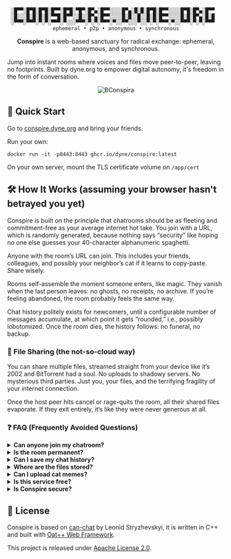 <div align="center">

```

░█▀▀░█▀█░█▀█░█▀▀░█▀█░▀█▀░█▀▄░█▀▀░░░░█▀▄░█░█░█▀█░█▀▀░░░░█▀█░█▀▄░█▀▀  
░█░░░█░█░█░█░▀▀█░█▀▀░░█░░█▀▄░█▀▀░░░░█░█░░█░░█░█░█▀▀░░░░█░█░█▀▄░█░█  
░▀▀▀░▀▀▀░▀░▀░▀▀▀░▀░░░▀▀▀░▀░▀░▀▀▀░▀░░▀▀░░░▀░░▀░▀░▀▀▀░▀░░▀▀▀░▀░▀░▀▀▀  
ephemeral • p2p • anonymous • synchronous
```

**Conspire** is a web-based sanctuary for radical exchange: ephemeral,
anonymous, and synchronous.

</div>

Jump into instant rooms where voices and files move
peer-to-peer, leaving no footprints. Built by dyne.org to empower digital
autonomy, it's freedom in the form of conversation.

<div align="center">

![BConspira](https://secrets.dyne.org/static/img/secret_ladies.jpg)
</div>

## 🚀 Quick Start

Go to [conspire.dyne.org](https://conspire.dyne.org) and bring your friends.

Run your own:
```
docker run -it -p8443:8443 ghcr.io/dyne/conspire:latest
```
On your own server, mount the TLS certificate volume on `/app/cert`

## 🛠️ How It Works (assuming your browser hasn't betrayed you yet)

Conspire is built on the principle that chatrooms should be as fleeting and
commitment-free as your average internet hot take. You join with a URL, which
is randomly generated, because nothing says “security” like hoping no one else
guesses your 40-character alphanumeric spaghetti.

Anyone with the room’s URL can join. This includes your friends, colleagues,
and possibly your neighbor’s cat if it learns to copy-paste. Share wisely.

Rooms self-assemble the moment someone enters, like magic.  They vanish when
the last person leaves: no ghosts, no receipts, no archive. If you’re feeling
abandoned, the room probably feels the same way.

Chat history politely exists for newcomers, until a configurable number of
messages accumulate, at which point it gets “rounded,” i.e., possibly
lobotomized. Once the room dies, the history follows: no funeral, no backup.

### 📁 File Sharing (the not-so-cloud way)


You can share multiple files, streamed straight from your device like it’s 2002
and BitTorrent had a soul. No uploads to shadowy servers. No mysterious third
parties. Just you, your files, and the terrifying fragility of your internet
connection.

Once the host peer hits cancel or rage-quits the room, all their shared files
evaporate. If they exit entirely, it’s like they were never generous at all.

### ❓ FAQ (Frequently Avoided Questions)

<details>
<summary><strong>Can anyone join my chatroom?</strong></summary>

Anyone with the URL can waltz right in. Yes, even your former coworker who
still thinks faxing PDFs is peak productivity. Share wisely: or don’t, and enjoy
the chaos.
</details>

<details>
<summary><strong>Is the room permanent?</strong></summary>

About as permanent as your browser’s cache after you hit "clear." Rooms
appear when someone joins and vanish when everyone leaves. It’s digital
nihilism in action.
</details>

<details>
<summary><strong>Can I save my chat history?</strong></summary>

Technically, yes: if you read really fast and use screenshots like it’s 1999.
Otherwise, history is retained only until the room exceeds a certain number of
messages. Then it’s gently euthanized by config.
</details>

<details>
<summary><strong>Where are the files stored?</strong></summary>

On the host’s machine, like nature intended. No cloud, no creepy data
hoarding. When the host bails or hits cancel, the files evaporate like polite
intentions in a comment thread.
</details>

<details>
<summary><strong>Can I upload cat memes?</strong></summary>

You can stream _multiple_ cat memes directly from your machine. But once you
exit the room, the dream dies: and so do the memes.
</details>

<details>
<summary><strong>Is this service free?</strong></summary>

Yes. But it may cost you your last shred of trust in centralized platforms.
</details>

<details>
<summary><strong>Is Conspire secure?</strong></summary>

Anonymous, ephemeral, peer-to-peer? It’s like privacy grew up and started
smoking clove cigarettes. That’s a yes.
</details>

## 💼 License

Conspire is based on [can-chat](https://github.com/lganzzzo/canchat) by Leonid
Stryzhevskyi, it is written in C++ and built with [Oat++ Web Framework](https://oatpp.io/).

This project is released under [Apache License 2.0](LICENSE).
